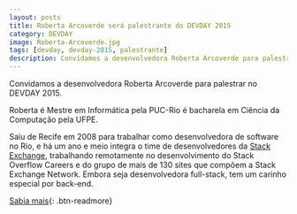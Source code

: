 ```yaml
---
layout: posts
title: Roberta Arcoverde será palestrante do DEVDAY 2015
category: DEVDAY
image: Roberta-Arcoverde.jpg
tags: [devday, devday-2015, palestrante]
description: Convidamos a desenvolvedora Roberta Arcoverde para palestrar no DEVDAY 2015.
---
```

Convidamos a desenvolvedora Roberta Arcoverde para palestrar no DEVDAY 2015.

Roberta é Mestre em Informática pela PUC-Rio é bacharela em Ciência da Computação pela UFPE.

Saiu de Recife em 2008 para trabalhar como desenvolvedora de software no Rio, e há um ano e meio integra o time de desenvolvedores da [Stack Exchange](http://stackexchange.com/), trabalhando remotamente no desenvolvimento do Stack Overflow Careers e do grupo de mais de 130 sites que compõem a Stack Exchange Network. Embora seja desenvolvedora full-stack, tem um carinho especial por back-end.

[Sabia mais](http://devday.devisland.com){: .btn-readmore}
